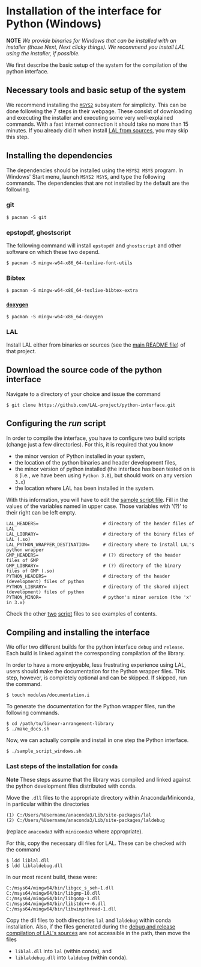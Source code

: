 # Installation of the interface for Python (Windows)

**NOTE** *We provide binaries for Windows that can be installed with an installer (those Next, Next clicky things). We recommend you install LAL using the installer, if possible.*

We first describe the basic setup of the system for the compilation of the python interface.

## Necessary tools and basic setup of the system

We recommend installing the [`MSYS2`](https://www.msys2.org/) subsystem for simplicity. This can be done following the 7 steps in their webpage. These consist of downloading and executing the installer and executing some very well-explained commands. With a fast internet connection it should take no more than 15 minutes. If you already did it when install [LAL from sources](https://github.com/LAL-project/linear-arrangement-library/blob/master/instructions/installation-library-sources-windows.md), you may skip this step.

## Installing the dependencies

The dependencies should be installed using the `MSYS2 MSYS` program. In Windows' Start menu, launch `MSYS2 MSYS`, and type the following commands. The dependencies that are not installed by the default are the following.

### git

	$ pacman -S git

### epstopdf, ghostscript

The following command will install `epstopdf` and `ghostscript` and other software on which these two depend.

	$ pacman -S mingw-w64-x86_64-texlive-font-utils

### Bibtex

	$ pacman -S mingw-w64-x86_64-texlive-bibtex-extra

### [`doxygen`](https://www.doxygen.nl/index.html)

	$ pacman -S mingw-w64-x86_64-doxygen

### LAL

Install LAL either from binaries or sources (see the [main README file](https://github.com/LAL-project/linear-arrangement-library/blob/master/README.md)) of that project.

## Download the source code of the python interface

Navigate to a directory of your choice and issue the command

	$ git clone https://github.com/LAL-project/python-interface.git

## Configuring the _run_ script

In order to compile the interface, you have to configure two build scripts (change just a few directories). For this, it is required that you know

- the minor version of Python installed in your system,
- the location of the python binaries and header development files,
- the minor version of python installed (the interface has been tested on is `8` (i.e., we have been using `Python 3.8`), but should work on any version `3.x`)
- the location where LAL has been installed in the system.

With this information, you will have to edit the [sample script file](https://github.com/LAL-project/python-interface/blob/main/sample_script.sh). Fill in the values of the variables named in upper case. Those variables with '(?)' to their right can be left empty.
	
	LAL_HEADERS=                        # directory of the header files of LAL
	LAL_LIBRARY=                        # directory of the binary files of LAL (.so)
	LAL_PYTHON_WRAPPER_DESTINATION=     # directory where to install LAL's python wrapper
	GMP_HEADERS=                        # (?) directory of the header files of GMP
	GMP_LIBRARY=                        # (?) directory of the binary files of GMP (.so)
	PYTHON_HEADERS=                     # directory of the header (development) files of python
	PYTHON_LIBRARY=                     # directory of the shared object (development) files of python
	PYTHON_MINOR=                       # python's minor version (the 'x' in 3.x)

Check the other [two](https://github.com/LAL-project/python-interface/blob/main/run_distribution_windows.sh) [script](https://github.com/LAL-project/python-interface/blob/main/run_install_windows.sh) files to see examples of contents.

## Compiling and installing the interface

We offer two different builds for the python interface `debug` and `release`. Each build is linked against the corresponding compilation of the library.

In order to have a more enjoyable, less frustrating experience using LAL, users should make the documentation for the Python wrapper files. This step, however, is completely optional and can be skipped. If skipped, run the command.

	$ touch modules/documentation.i

To generate the documentation for the Python wrapper files, run the following commands.

	$ cd /path/to/linear-arrangement-library
	$ ./make_docs.sh

Now, we can actually compile and install in one step the Python interface.

	$ ./sample_script_windows.sh

### Last steps of the installation for `conda`

**Note** These steps assume that the library was compiled and linked against the python development files distributed with conda.

Move the `.dll` files to the appropriate directory within Anaconda/Miniconda, in particular within the directories

	(1) C:/Users/%Username/anaconda3/Lib/site-packages/lal
	(2) C:/Users/%Username/anaconda3/Lib/site-packages/laldebug

(replace `anaconda3` with `miniconda3` where appropriate).

For this, copy the necessary dll files for LAL. These can be checked with the command

	$ ldd liblal.dll
	$ ldd liblaldebug.dll

In our most recent build, these were:

	C:/msys64/mingw64/bin/libgcc_s_seh-1.dll
	C:/msys64/mingw64/bin/libgmp-10.dll
	C:/msys64/mingw64/bin/libgomp-1.dll
	C:/msys64/mingw64/bin/libstdc++-6.dll
	C:/msys64/mingw64/bin/libwinpthread-1.dll

Copy the dll files to both directories `lal` and `laldebug` within conda installation. Also, if the files generated during the [debug and release compilation of LAL's sources](https://github.com/LAL-project/linear-arrangement-library/blob/master/instructions/installation-library-sources-windows.md) are not accessible in the path, then move the files

- `liblal.dll` into `lal` (within conda), and
- `liblaldebug.dll` into `laldebug` (within conda).
